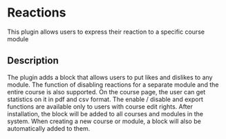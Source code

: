 # Reactions
This plugin allows users to express their reaction to a specific course module

## Description

The plugin adds a block that allows users to put likes and dislikes to any module. The function of disabling reactions for a separate module and the entire course is also supported. On the course page, the user can get statistics on it in pdf and csv format. The enable / disable and export functions are available only to users with course edit rights. After installation, the block will be added to all courses and modules in the system. When creating a new course or module, a block will also be automatically added to them.
